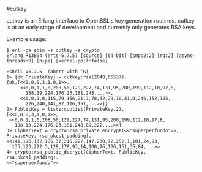 #cutkey

cutkey is an Erlang interface to OpenSSL's key generation routines. cutkey is at
an early stage of development and currently only generates RSA keys.

Example usage:

```
$ erl -pa ebin -s cutkey -s crypto
Erlang R13B04 (erts-5.7.5) [source] [64-bit] [smp:2:2] [rq:2] [async-threads:0] [hipe] [kernel-poll:false]

Eshell V5.7.5  (abort with ^G)
1> {ok,PrivateKey} = cutkey:rsa(2048,65537).
{ok,[<<0,0,0,3,1,0,1>>,
     <<0,0,1,1,0,208,50,129,227,74,131,95,200,199,112,10,97,8,
       188,19,224,176,23,181,248,...>>,
     <<0,0,1,0,115,79,166,21,7,78,32,29,10,41,9,246,152,105,
       226,240,141,87,116,151,...>>]}
2> PublicKey = lists:sublist(PrivateKey,2).
[<<0,0,0,3,1,0,1>>,
 <<0,0,1,1,0,208,50,129,227,74,131,95,200,199,112,10,97,8,
   188,19,224,176,23,181,248,89,222,...>>]
3> CipherText = crypto:rsa_private_encrypt(<<"superperfundo">>, PrivateKey, rsa_pkcs1_padding).
<<141,196,132,185,37,215,227,147,230,72,252,1,101,24,93,
  135,123,222,3,128,178,93,14,100,76,106,161,35,84,...>>
4> crypto:rsa_public_decrypt(CipherText, PublicKey, rsa_pkcs1_padding).
<<"superperfundo">>
```
